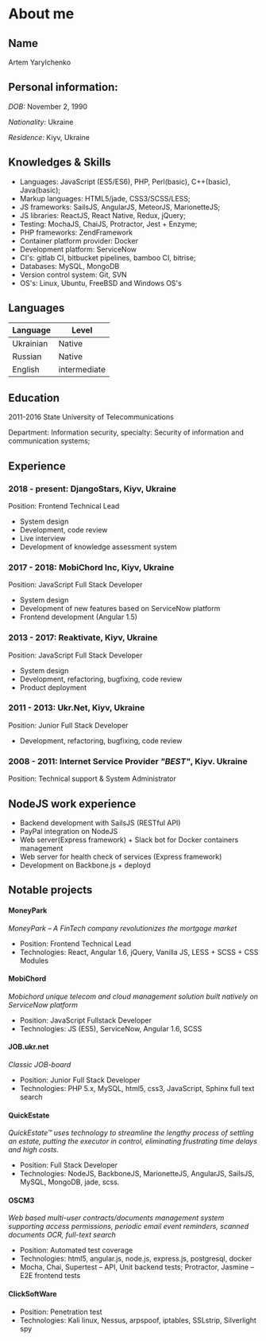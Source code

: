 # About me

## Name
Artem Yarylchenko

## Personal information:
*DOB:* November 2, 1990

*Nationality:* Ukraine

*Residence:* Kiyv, Ukraine

## Knowledges & Skills
- Languages: JavaScript (ES5/ES6), PHP, Perl(basic), C++(basic), Java(basic);
- Markup languages: HTML5/jade, CSS3/SCSS/LESS;
- JS frameworks: SailsJS, AngularJS, MeteorJS, MarionetteJS;
- JS libraries: ReactJS, React Native, Redux, jQuery;
- Testing: MochaJS, ChaiJS, Protractor, Jest + Enzyme;
- PHP frameworks: ZendFramework
- Container platform provider: Docker
- Development platform: ServiceNow
- CI's: gitlab CI, bitbucket pipelines, bamboo CI, bitrise;
- Databases: MySQL, MongoDB
- Version control system: Git, SVN
- OS's: Linux, Ubuntu, FreeBSD and Windows OS's

## Languages
Language | Level
--- | ---
Ukrainian | Native
Russian | Native
English | intermediate

## Education
2011-2016 State University of Telecommunications

Department: Information security, specialty:  Security of information and communication systems;

## Experience

### 2018 - present: DjangoStars, Kiyv, Ukraine

Position: Frontend Technical Lead

- System design
- Development, code review
- Live interview
- Development of knowledge assessment system

### 2017 - 2018: MobiChord Inc, Kiyv, Ukraine

Position: JavaScript Full Stack Developer

- System design
- Development of new features based on ServiceNow platform
- Frontend development (Angular 1.5)

### 2013 - 2017: Reaktivate, Kiyv, Ukraine

Position: JavaScript Full Stack Developer

- System design
- Development, refactoring, bugfixing, code review
- Product deployment

### 2011 - 2013: Ukr.Net, Kiyv, Ukraine

Position: Junior Full Stack Developer

- Development, refactoring, bugfixing, code review

### 2008 - 2011: Internet Service Provider *"BEST"*, Kiyv. Ukraine

Position: Technical support & System Administrator


## NodeJS work experience
- Backend development with SailsJS (RESTful API)
- PayPal integration on NodeJS
- Web server(Express framework) + Slack bot for Docker containers management
- Web server for health check of services (Express framework)
- Development on Backbone.js + deployd 


## Notable projects

#### MoneyPark
*MoneyPark – A FinTech company revolutionizes the mortgage market*

- Position: Frontend Technical Lead
- Technologies: React, Angular 1.6, jQuery, Vanilla JS, LESS + SCSS + CSS Modules

#### MobiChord
*Mobichord unique telecom and cloud management solution built natively on ServiceNow platform*

- Position: JavaScript Fullstack Developer
- Technologies: JS (ES5), ServiceNow, Angular 1.6, SCSS

#### JOB.ukr.net
*Classic JOB-board*

- Position: Junior Full Stack Developer
- Technologies: PHP 5.x, MySQL, html5, css3, JavaScript, Sphinx full text search

#### QuickEstate
*QuickEstate™ uses technology to streamline the lengthy process of settling an estate, putting the executor in control, eliminating frustrating time delays and high costs.*

- Position: Full Stack Developer
- Technologies: NodeJS, BackboneJS, MarionetteJS, AngularJS, SailsJS, MySQL, MongoDB, jade, scss.

#### OSCM3
*Web based multi-user contracts/documents management system supporting access permissions, periodic email event reminders, scanned documents OCR, full-text search*

- Position: Automated test coverage
- Technologies: html5, angular.js, node.js, express.js, postgresql, docker
- Mocha, Chai, Supertest – API, Unit backend tests; Protractor, Jasmine – E2E frontend tests

#### ClickSoftWare

- Position: Penetration test
- Technologies: Kali linux, Nessus, arpspoof, iptables, SSLstrip, Silverlight spy
